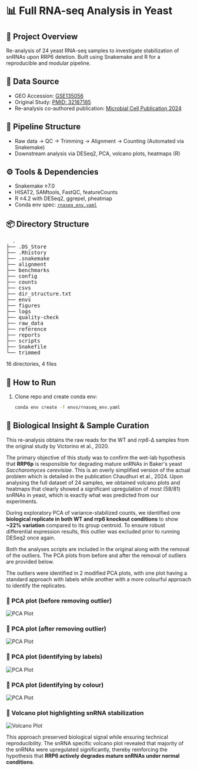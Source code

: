 # 📊 Full RNA-seq Analysis in Yeast

## 🧬 Project Overview
Re-analysis of 24 yeast RNA-seq samples to investigate stabilization of snRNAs upon RRP6 deletion. Built using Snakemake and R for a reproducible and modular pipeline.

## 📁 Data Source
- GEO Accession: [GSE135056](https://www.ncbi.nlm.nih.gov/geo/query/acc.cgi?acc=GSE135056)
- Original Study: [PMID: 32187185](https://www.ncbi.nlm.nih.gov/pubmed/32187185)
- Re-analysis co-authored publication: [Microbial Cell Publication 2024](https://doi.org/10.15698/mic2024.05.823)

## 🔧 Pipeline Structure
- Raw data → QC → Trimming → Alignment → Counting (Automated via Snakemake)
- Downstream analysis via DESeq2, PCA, volcano plots, heatmaps (R)

## ⚙️ Tools & Dependencies
- Snakemake ≥7.0  
- HISAT2, SAMtools, FastQC, featureCounts  
- R ≥4.2 with DESeq2, ggrepel, pheatmap  
- Conda env spec: [`rnaseq_env.yaml`](/envs/rnaseq_env.yaml)

## 📦 Directory Structure
<pre>
  .
├── .DS_Store
├── .Rhistory
├── .snakemake
├── alignment
├── benchmarks
├── config
├── counts
├── csvs
├── dir_structure.txt
├── envs
├── figures
├── logs
├── quality-check
├── raw_data
├── reference
├── reports
├── scripts
├── Snakefile
└── trimmed
</pre>

16 directories, 4 files


## 🚀 How to Run
1. Clone repo and create conda env:
   ```bash
   conda env create -f envs/rnaseq_env.yaml

## 🧠 Biological Insight & Sample Curation

This re-analysis obtains the raw reads for the WT and *rrp6*-Δ samples from the original study by Victorino et al., 2020.

The primary objective of this study was to confirm the wet-lab hypothesis that **RRP6p** is responsible for degrading mature snRNAs in Baker's yeast *Saccharomyces cerevisiae*. This is an overly simplified version of the actual problem which is detailed in the publication Chaudhuri et al., 2024. Upon analysing the full dataset of 24 samples, we obtained volcano plots and heatmaps that clearly showed a significant upregulation of most (58/81) snRNAs in yeast, which is exactly what was predicted from our experiments.

During exploratory PCA of variance-stabilized counts, we identified one **biological replicate in both WT and rrp6 knockout conditions** to show **~22% variation** compared to its group centroid. To ensure robust differential expression results, this outlier was excluded prior to running DESeq2 once again.

Both the analyses scripts are included in the original along with the removal of the outliers. The PCA plots from before and after the removal of outliers are provided below.

The outliers were identified in 2 modified PCA plots, with one plot having a standard approach with labels while another with a more colourful approach to identify the replicates.

### 🔬 PCA plot (before removing outlier)
![PCA Plot](figures/PCA_with_outliers.jpeg)

### 🔬 PCA plot (after removing outlier)
![PCA Plot](figures/PCA_3_reps.jpeg)

### 🔬 PCA plot (identifying by labels)
![PCA Plot](figures/PCA_labelled_reps.jpeg)

### 🔬 PCA plot (identifying by colour)
![PCA Plot](figures/PCA_identify_reps.jpeg)

### 🌋 Volcano plot highlighting snRNA stabilization
![Volcano Plot](figures/Volcano_snR_only.jpeg)

This approach preserved biological signal while ensuring technical reproducibility. The snRNA specific volcano plot revealed that majority of the snRNAs were upregulated significantly, thereby reinforcing the hypothesis that **RRP6 actively degrades mature snRNAs under normal conditions**.

